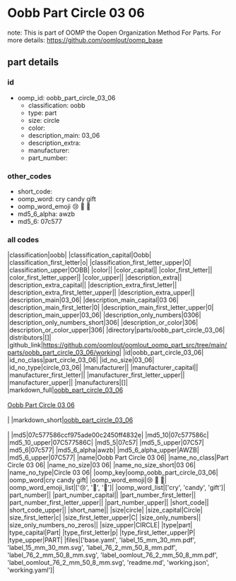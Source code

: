 # Oobb Part Circle 03 06  

note: This is part of OOMP the Oopen Organization Method For Parts. For more details: https://github.com/oomlout/oomp_base

##  part details





### id
* oomp_id: oobb_part_circle_03_06
  * classification: oobb
  * type: part
  * size: circle
  * color: 
  * description_main: 03_06
  * description_extra: 
  * manufacturer: 
  * part_number: 

### other_codes
* short_code: 
* oomp_word: cry candy gift
* oomp_word_emoji :cry: :candy: :gift:
* md5_6_alpha: awzb
* md5_6: 07c577

### all codes 
|classification|oobb|
|classification_capital|Oobb|
|classification_first_letter|o|
|classification_first_letter_upper|O|
|classification_upper|OOBB|
|color||
|color_capital||
|color_first_letter||
|color_first_letter_upper||
|color_upper||
|description_extra||
|description_extra_capital||
|description_extra_first_letter||
|description_extra_first_letter_upper||
|description_extra_upper||
|description_main|03_06|
|description_main_capital|03 06|
|description_main_first_letter|0|
|description_main_first_letter_upper|0|
|description_main_upper|03_06|
|description_only_numbers|0306|
|description_only_numbers_short|306|
|description_or_color|306|
|description_or_color_upper|306|
|directory|parts/oobb_part_circle_03_06|
|distributors|[]|
|github_link|https://github.com/oomlout/oomlout_oomp_part_src/tree/main/parts/oobb_part_circle_03_06/working|
|id|oobb_part_circle_03_06|
|id_no_class|part_circle_03_06|
|id_no_size|03_06|
|id_no_type|circle_03_06|
|manufacturer||
|manufacturer_capital||
|manufacturer_first_letter||
|manufacturer_first_letter_upper||
|manufacturer_upper||
|manufacturers|[]|
|markdown_full|[oobb_part_circle_03_06](https://github.com/oomlout/oomlout_oomp_part_src/tree/main/parts/oobb_part_circle_03_06/working)<br>[](https://github.com/oomlout/oomlout_oomp_part_src/tree/main/parts/oobb_part_circle_03_06/working)<br>[Oobb Part Circle 03 06](https://github.com/oomlout/oomlout_oomp_part_src/tree/main/parts/oobb_part_circle_03_06/working)<br><br>|
|markdown_short|[oobb_part_circle_03_06](https://github.com/oomlout/oomlout_oomp_part_src/tree/main/parts/oobb_part_circle_03_06/working)<br><br>|
|md5|07c577586ccf975ade00c2450ff4832e|
|md5_10|07c577586c|
|md5_10_upper|07C577586C|
|md5_5|07c57|
|md5_5_upper|07C57|
|md5_6|07c577|
|md5_6_alpha|awzb|
|md5_6_alpha_upper|AWZB|
|md5_6_upper|07C577|
|name|Oobb Part Circle 03 06|
|name_no_class|Part Circle 03 06|
|name_no_size|03 06|
|name_no_size_short|03 06|
|name_no_type|Circle 03 06|
|oomp_key|oomp_oobb_part_circle_03_06|
|oomp_word|cry candy gift|
|oomp_word_emoji|:cry: :candy: :gift:|
|oomp_word_emoji_list|[':cry:', ':candy:', ':gift:']|
|oomp_word_list|['cry', 'candy', 'gift']|
|part_number||
|part_number_capital||
|part_number_first_letter||
|part_number_first_letter_upper||
|part_number_upper||
|short_code||
|short_code_upper||
|short_name||
|size|circle|
|size_capital|Circle|
|size_first_letter|c|
|size_first_letter_upper|C|
|size_only_numbers||
|size_only_numbers_no_zeros||
|size_upper|CIRCLE|
|type|part|
|type_capital|Part|
|type_first_letter|p|
|type_first_letter_upper|P|
|type_upper|PART|
|files|['base.yaml', 'label_15_mm_30_mm.pdf', 'label_15_mm_30_mm.svg', 'label_76_2_mm_50_8_mm.pdf', 'label_76_2_mm_50_8_mm.svg', 'label_oomlout_76_2_mm_50_8_mm.pdf', 'label_oomlout_76_2_mm_50_8_mm.svg', 'readme.md', 'working.json', 'working.yaml']|
